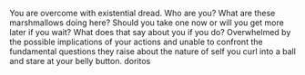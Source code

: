 You are overcome with existential dread. Who are you? What are these marshmallows doing here?
Should you take one now or will you get more later if you wait? What does that say about you
if you do? Overwhelmed by the possible implications of your actions and unable to confront
the fundamental questions they raise about the nature of self you curl into a ball and
stare at your belly button.
doritos